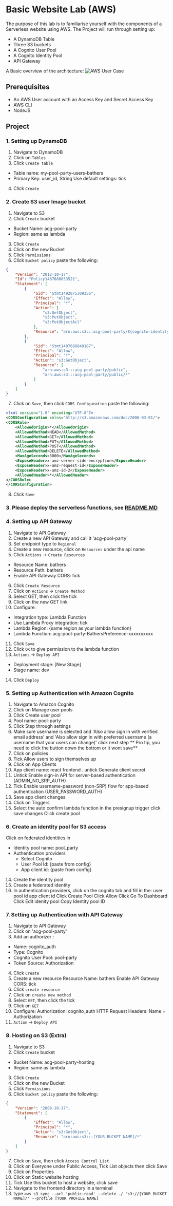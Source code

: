 # Basic Website Lab (AWS)
The purpose of this lab is to familiarise yourself with the components of a Serverless website using AWS.
The Project will run through setting up:
- A DynamoDB Table
- Three S3 buckets
- A Cognito User Pool
- A Cognito Identity Pool
- API Gateway

A Basic overview of the architecture:
![AWS User Case](./AWS_User_Case.png)

## Prerequisites
- An AWS User account with an Access Key and Secret Access Key
- AWS CLI
- NodeJS

## Project

### 1. Setting up DynamoDB
1. Navigate to DynamoDB
2. Click on `Tables`
3. Click `Create table`
* Table name: my-pool-party-users-bathers
* Primary Key: user_id, String
Use default settings: tick
4. Click `Create`

### 2. Create S3 user Image bucket
1. Navigate to S3
2. Click `Create` bucket
* Bucket Name: acg-pool-party
* Region: same as lambda
3. Click `Create`
4. Click on the new Bucket
5. Click `Permissions`
6. Click `Bucket policy`
paste the following:
```JSON
{
    "Version": "2012-10-17",
    "Id": "Policy1487688853521",
    "Statement": [
        {
            "Sid": "Stmt1492075309356",
            "Effect": "Allow",
            "Principal": "*",
            "Action": [
                "s3:GetObject",
                "s3:PutObject",
                "s3:PutObjectAcl"
            ],
            "Resource": "arn:aws:s3:::acg-pool-party/${cognito-identity.amazonaws.com:sub}/*"
        },
        {
            "Sid": "Stmt1487688849187",
            "Effect": "Allow",
            "Principal": "*",
            "Action": "s3:GetObject",
            "Resource": [
                "arn:aws:s3:::acg-pool-party/public",
                "arn:aws:s3:::acg-pool-party/public/*"
            ]
        }
    ]
}
```
7. Click on `Save`, then click `CORS Configuration`
paste the following:
```XML
<?xml version="1.0" encoding="UTF-8"?>
<CORSConfiguration xmlns="http://s3.amazonaws.com/doc/2006-03-01/">
<CORSRule>
    <AllowedOrigin>*</AllowedOrigin>
    <AllowedMethod>HEAD</AllowedMethod>
    <AllowedMethod>GET</AllowedMethod>
    <AllowedMethod>PUT</AllowedMethod>
    <AllowedMethod>POST</AllowedMethod>
    <AllowedMethod>DELETE</AllowedMethod>
    <MaxAgeSeconds>3000</MaxAgeSeconds>
    <ExposeHeader>x-amz-server-side-encryption</ExposeHeader>
    <ExposeHeader>x-amz-request-id</ExposeHeader>
    <ExposeHeader>x-amz-id-2</ExposeHeader>
    <AllowedHeader>*</AllowedHeader>
</CORSRule>
</CORSConfiguration>
```
8. Click `Save`


### 3. Please deploy the serverless functions, see [README.MD](./backend/README.MD)


### 4. Setting up API Gateway
1. Navigate to API Gateway
2. Create a new API Gateway and call it 'acg-pool-party'
3. Set endpoint type to `Regional`
5. Create a new resource, click on `Resources` under the api name
5. Click `Actions` -> `Create Resources`
* Resource Name: bathers
* Resource Path: bathers
* Enable API Gateway CORS: tick
6. Click `Create Resource`
7. Click on `Actions` -> `Create Method`
8. Select GET, then click the tick
9. Click on the new GET link
10. Configure:
* Integration type: Lambda Function
* Use Lambda Proxy integration: tick
* Lambda Region: {same region as your lambda function}
* Lambda Function: acg-pool-party-BathersPreference-xxxxxxxxxx
11. Click `Save`
12. Click `OK` to give permission to the lambda function
13. `Actions` -> `Deploy API`
* Deployment stage: [New Stage]
* Stage name: dev
14. Click `Deploy`

### 5. Setting up Authentication with Amazon Cognito
1. Navigate to Amazon Cognito
2. Click on Manage user pools
3. Click Create user pool
3. Pool name: pool-party
4. Click Step through settings
6. Make sure username is selected and 'Also allow sign in with verified email address' and 'Also allow sign in with preferred username (a username that your users can change)'
click next step 
** Pro tip, you need to click the button down the bottom or it wont save**
12. Click on policies
13. Tick Allow users to sign themselves up
7. Click on App Clients
8. App client name: react frontend
. untick Generate client secret
9. Untick Enable sign-in API for server-based authentication (ADMIN_NO_SRP_AUTH)
10. Tick Enable username-password (non-SRP) flow for app-based authentication (USER_PASSWORD_AUTH)
11. Save app client changes
14. Click on Triggers
15. Select the auto confirm lambda function in the presignup trigger
click save changes
Click create pool

### 6. Create an identity pool for S3 access
Click on federated identities in 
* Identity pool name: pool_party
* Authentication providers
    * Select Cognito
    * User Pool Id: {paste from config}
    * App client id: {paste from config}
14. Create the identity pool
15. Create a federated identity
16. In authentication providers, click on the cognito tab and fill in the:
    user pool id
    app client id
Click Create Pool
Click Allow
Click Go To Dashboard
Click Edit idenity pool
Copy Identity pool ID

### 7. Setting up Authentication with API Gateway
1. Navigate to API Gateway
2. Click on 'acg-pool-party'
3. Add an authorizer :
* Name: cognito_auth
* Type: Cognito
* Cognito User Pool: pool-party
* Token Source: Authorization
4. Click `Create`
5. Create a new resource
    Resource Name: bathers
    Enable API Gateway CORS: tick
6. Click `create resource`
7. Click on `create new method`
8. Select `GET`, then click the tick
9. Click on `GET`
10. Configure:
    Authorization: cognito_auth
    HTTP Request Headers: Name = Authorization
11. `Action` -> `Deploy API`

### 8. Hosting on S3 (Extra)
1. Navigate to S3
2. Click `Create` bucket
* Bucket Name: acg-pool-party-hosting
* Region: same as lambda
3. Click `Create`
4. Click on the new Bucket
5. Click `Permissions`
6. Click `Bucket policy`
paste the following:
```JSON
{
    "Version": "2008-10-17",
    "Statement": [
        {
            "Effect": "Allow",
            "Principal": "*",
            "Action": "s3:GetObject",
            "Resource": "arn:aws:s3:::[YOUR BUCKET NAME]/*"
        }
    ]
}
```
7. Click on `Save`, then click `Access Control List`
8. Click on Everyone under Public Access, Tick List objects then click Save
9. Click on Properties
10. Click on Static website hosting
11. Tick Use this bucket to host a website, click save
12. Navigate to the frontend directory in a terminal
13. type `aws s3 sync --acl 'public-read' --delete ./ "s3://[YOUR BUCKET NAME]/" --profile [YOUR PROFILE NAME]`
